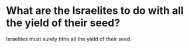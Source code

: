 # What are the Israelites to do with all the yield of their seed?

Israelites must surely tithe all the yield of their seed.
